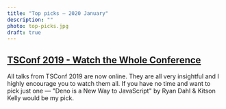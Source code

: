 ```yaml
---
title: "Top picks — 2020 January"
description: ""
photo: top-picks.jpg
draft: true
---
```


## [TSConf 2019 - Watch the Whole Conference](https://tsconf.io/videos.html)

All talks from TSConf 2019 are now online. They are all very insightful and I highly encourage you to watch them all. If you have no time and want to pick just one — "Deno is a New Way to JavaScript" by Ryan Dahl & Kitson Kelly would be my pick.
